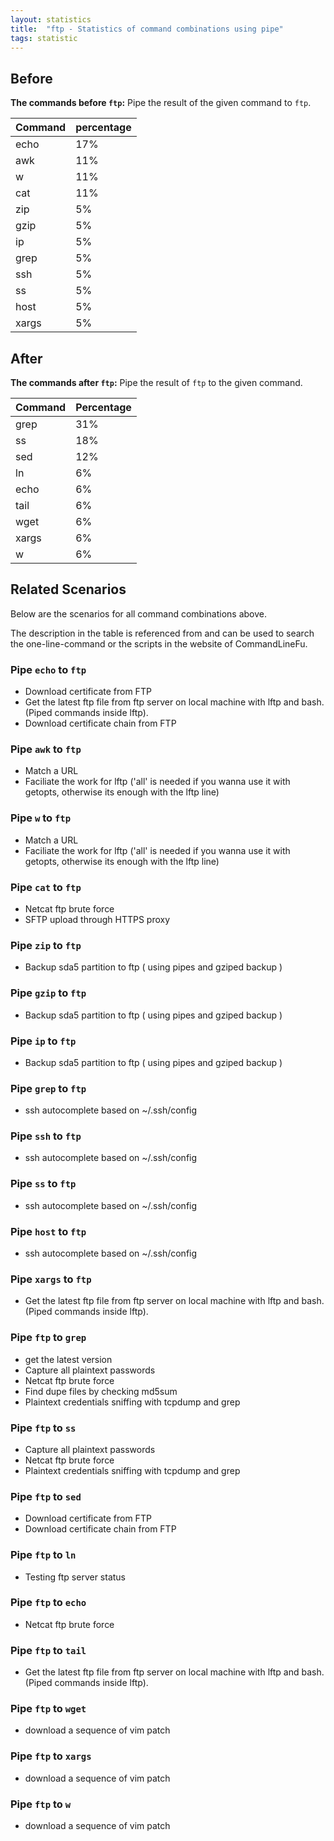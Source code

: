 ```yaml
---
layout: statistics
title:  "ftp - Statistics of command combinations using pipe"
tags: statistic
---
```


## Before

__The commands before `ftp`:__ Pipe the result of the given command to `ftp`.

| Command | percentage |
|--------|--------|
| echo | 17% |
| awk | 11% |
| w | 11% |
| cat | 11% |
| zip | 5% |
| gzip | 5% |
| ip | 5% |
| grep | 5% |
| ssh | 5% |
| ss | 5% |
| host | 5% |
| xargs | 5% |



## After

__The commands after `ftp`:__ Pipe the result of `ftp` to the given command.

| Command | Percentage | 
|-------|--------|
| grep | 31% |
| ss | 18% |
| sed | 12% |
| ln | 6% |
| echo | 6% |
| tail | 6% |
| wget | 6% |
| xargs | 6% |
| w | 6% |



## Related Scenarios

Below are the scenarios for all command combinations above.

The description in the table is referenced from and can be used to search the one-line-command or the scripts in the website of CommandLineFu.


### Pipe `echo` to `ftp`

- Download certificate from FTP
- Get the latest ftp file from ftp server on local machine with lftp and bash. (Piped commands inside lftp).
- Download certificate chain from FTP

            
### Pipe `awk` to `ftp`

- Match a URL
- Faciliate the work for lftp ('all' is needed if you wanna use it with getopts, otherwise its enough with the lftp line)

            
### Pipe `w` to `ftp`

- Match a URL
- Faciliate the work for lftp ('all' is needed if you wanna use it with getopts, otherwise its enough with the lftp line)

            
### Pipe `cat` to `ftp`

- Netcat ftp brute force
- SFTP upload through HTTPS proxy

            
### Pipe `zip` to `ftp`

- Backup sda5 partition to ftp ( using pipes and gziped backup )

            
### Pipe `gzip` to `ftp`

- Backup sda5 partition to ftp ( using pipes and gziped backup )

            
### Pipe `ip` to `ftp`

- Backup sda5 partition to ftp ( using pipes and gziped backup )

            
### Pipe `grep` to `ftp`

- ssh autocomplete based on ~/.ssh/config

            
### Pipe `ssh` to `ftp`

- ssh autocomplete based on ~/.ssh/config

            
### Pipe `ss` to `ftp`

- ssh autocomplete based on ~/.ssh/config

            
### Pipe `host` to `ftp`

- ssh autocomplete based on ~/.ssh/config

            
### Pipe `xargs` to `ftp`

- Get the latest ftp file from ftp server on local machine with lftp and bash. (Piped commands inside lftp).

            


### Pipe `ftp` to `grep`

- get the latest version
- Capture all plaintext passwords
- Netcat ftp brute force
- Find dupe files by checking md5sum
- Plaintext credentials sniffing with tcpdump and grep

            
### Pipe `ftp` to `ss`

- Capture all plaintext passwords
- Netcat ftp brute force
- Plaintext credentials sniffing with tcpdump and grep

            
### Pipe `ftp` to `sed`

- Download certificate from FTP
- Download certificate chain from FTP

            
### Pipe `ftp` to `ln`

- Testing ftp server status

            
### Pipe `ftp` to `echo`

- Netcat ftp brute force

            
### Pipe `ftp` to `tail`

- Get the latest ftp file from ftp server on local machine with lftp and bash. (Piped commands inside lftp).

            
### Pipe `ftp` to `wget`

- download a sequence of vim patch

            
### Pipe `ftp` to `xargs`

- download a sequence of vim patch

            
### Pipe `ftp` to `w`

- download a sequence of vim patch

            

